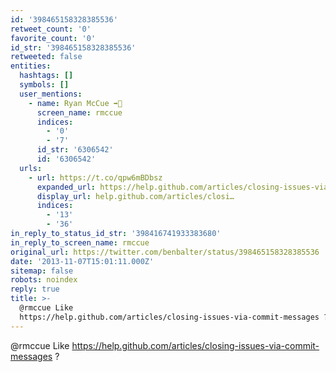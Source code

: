 ```yaml
---
id: '398465158328385536'
retweet_count: '0'
favorite_count: '0'
id_str: '398465158328385536'
retweeted: false
entities:
  hashtags: []
  symbols: []
  user_mentions:
    - name: Ryan McCue ➡️🐘
      screen_name: rmccue
      indices:
        - '0'
        - '7'
      id_str: '6306542'
      id: '6306542'
  urls:
    - url: https://t.co/qpw6mBDbsz
      expanded_url: https://help.github.com/articles/closing-issues-via-commit-messages
      display_url: help.github.com/articles/closi…
      indices:
        - '13'
        - '36'
in_reply_to_status_id_str: '398416741933383680'
in_reply_to_screen_name: rmccue
original_url: https://twitter.com/benbalter/status/398465158328385536
date: '2013-11-07T15:01:11.000Z'
sitemap: false
robots: noindex
reply: true
title: >-
  @rmccue Like
  https://help.github.com/articles/closing-issues-via-commit-messages ?
---
```


@rmccue Like https://help.github.com/articles/closing-issues-via-commit-messages ?
